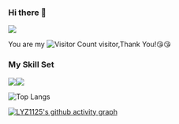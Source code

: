 ### Hi there 👋

<!--
**LYZ1125/LYZ1125** is a ✨ _special_ ✨ repository because its `README.md` (this file) appears on your GitHub profile.

Here are some ideas to get you started:

- 🔭 I’m currently working on ...
- 🌱 I’m currently learning ...
- 👯 I’m looking to collaborate on ...
- 🤔 I’m looking for help with ...
- 💬 Ask me about ...
- 📫 How to reach me: ...
- 😄 Pronouns: ...
- ⚡ Fun fact: ...
-->

![](https://github-readme-stats.vercel.app/api?username=LYZ1125&show_icons=true&theme=transparent)

You are my ![Visitor Count](https://profile-counter.glitch.me/LYZ1125/count.svg) visitor,Thank You!:kissing_heart::kissing_heart:

### My Skill Set

![](https://img.shields.io/badge/Java-ED8B00?style=for-the-badge&logo=openjdk&logoColor=white)![](https://img.shields.io/badge/Python-3776AB?style=for-the-badge&logo=python&logoColor=white)

![Top Langs](https://github-readme-stats.vercel.app/api/top-langs/?username=LYZ1125&layout=compact&theme=tokyonight)

<!-- ![](https://github-readme-activity-graph.cyclic.app/graph?username=LYZ1125&theme=dracula) -->
[![LYZ1125's github activity graph](https://github-readme-activity-graph.vercel.app/graph?username=LYZ1125&custom_title=Activity%20graph&hide_border=true&theme=tokyo-night	)](https://github.com/ashutosh00710/github-readme-activity-graph?tab=readme-ov-file)
